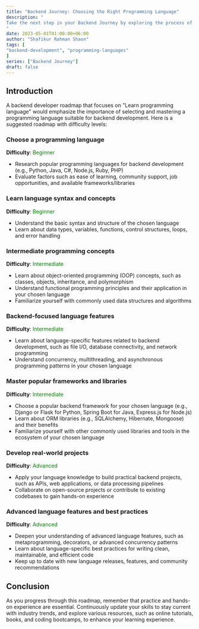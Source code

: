 ```yaml
---
title: "Backend Journey: Choosing the Right Programming Language"
description: "
Take the next step in your Backend Journey by exploring the process of choosing the right programming language for backend development. Learn about popular languages, their strengths and weaknesses, and how to make an informed decision based on your project's needs and your career goals.
"
date: 2023-05-01T01:00:00+06:00
author: "Shafikur Rahman Shaon"
tags: [
"backend-development", "programming-languages"
]
series: ["Backend Journey"]
draft: false
---
```

## Introduction
A backend developer roadmap that focuses on "Learn programming language" would emphasize the importance of selecting and mastering a programming language suitable for backend development. Here is a suggested roadmap with difficulty levels:

### Choose a programming language
**Difficulty**:  <span style="color:green">Beginner</span>

- Research popular programming languages for backend development (e.g., Python, Java, C#, Node.js, Ruby, PHP)
- Evaluate factors such as ease of learning, community support, job opportunities, and available frameworks/libraries

### Learn language syntax and concepts
**Difficulty**:  <span style="color:green">Beginner</span>

- Understand the basic syntax and structure of the chosen language
- Learn about data types, variables, functions, control structures, loops, and error handling

### Intermediate programming concepts
**Difficulty**:  <span style="color:green">Intermediate</span>

- Learn about object-oriented programming (OOP) concepts, such as classes, objects, inheritance, and polymorphism
- Understand functional programming principles and their application in your chosen language
- Familiarize yourself with commonly used data structures and algorithms

### Backend-focused language features
**Difficulty**:  <span style="color:green">Intermediate</span>

- Learn about language-specific features related to backend development, such as file I/O, database connectivity, and network programming
- Understand concurrency, multithreading, and asynchronous programming patterns in your chosen language

### Master popular frameworks and libraries
**Difficulty**:  <span style="color:green">Intermediate</span>

- Choose a popular backend framework for your chosen language (e.g., Django or Flask for Python, Spring Boot for Java, Express.js for Node.js)
- Learn about ORM libraries (e.g., SQLAlchemy, Hibernate, Mongoose) and their benefits
- Familiarize yourself with other commonly used libraries and tools in the ecosystem of your chosen language

### Develop real-world projects
**Difficulty**:  <span style="color:green">Advanced</span>

- Apply your language knowledge to build practical backend projects, such as APIs, web applications, or data processing pipelines
- Collaborate on open-source projects or contribute to existing codebases to gain hands-on experience

### Advanced language features and best practices
**Difficulty**:  <span style="color:green">Advanced</span>

- Deepen your understanding of advanced language features, such as metaprogramming, decorators, or advanced concurrency patterns
- Learn about language-specific best practices for writing clean, maintainable, and efficient code
- Keep up to date with new language releases, features, and community recommendations



## Conclusion
As you progress through this roadmap, remember that practice and hands-on experience are essential. Continuously update your skills to stay current with industry trends, and explore various resources, such as online tutorials, books, and coding bootcamps, to enhance your learning experience.

